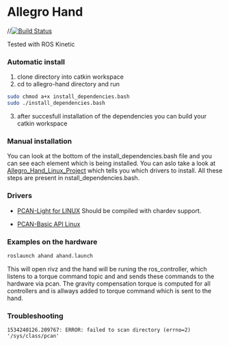 # Allegro Hand 
//[![Build Status](https://travis-ci.org/gpldecha/allegro-hand.svg?branch=master)](https://travis-ci.org/gpldecha/allegro-hand)

Tested with ROS Kinetic

### Automatic install
1. clone directory into catkin workspace
2. cd to allegro-hand directory and run
```bash
sudo chmod a+x install_dependencies.bash
sudo ./install_dependencies.bash
```
3. after succesfull installation of the dependencies you can build your catkin workspace

### Manual installation 

You can look at the bottom of the install_dependencies.bash file and you can see each element which is being installed. 
You can aslo take a look at [Allegro_Hand_Linux_Project](http://wiki.wonikrobotics.com/AllegroHandWiki/index.php/Allegro_Hand_Linux_Project) which tells you which drivers to install. All these steps are present in nstall_dependencies.bash.

### Drivers

* [PCAN-Light for LINUX](https://www.peak-system.com/fileadmin/media/linux/index.htm) 
  Should be compiled with chardev support.

* [PCAN-Basic API Linux](https://www.peak-system.com/PCAN-USB.199.0.html)

### Examples on the hardware

```bash
roslaunch ahand ahand.launch
```
This will open rivz and the hand will be runing the ros_controller, which listens to a torque command topic and 
and sends these commands to the hardware via pcan. The gravity compensation torque is computed for all controllers and is allways added to torque command which is sent to the hand.


### Troubleshooting

```shell
1534240126.209767: ERROR: failed to scan directory (errno=2) '/sys/class/pcan'
```

